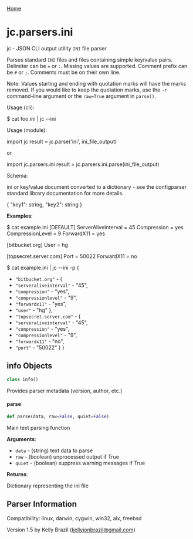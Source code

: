[Home](https://kellyjonbrazil.github.io/jc/)
<a id="jc.parsers.ini"></a>

# jc.parsers.ini

jc - JSON CLI output utility `INI` file parser

Parses standard `INI` files and files containing simple key/value pairs.
Delimiter can be `=` or `:`. Missing values are supported. Comment prefix
can be `#` or `;`. Comments must be on their own line.

Note: Values starting and ending with quotation marks will have the marks
removed. If you would like to keep the quotation marks, use the `-r`
command-line argument or the `raw=True` argument in `parse()`.

Usage (cli):

$ cat foo.ini | jc --ini

Usage (module):

import jc
result = jc.parse('ini', ini_file_output)

or

import jc.parsers.ini
result = jc.parsers.ini.parse(ini_file_output)

Schema:

ini or key/value document converted to a dictionary - see the
configparser standard library documentation for more details.

{
"key1":       string,
"key2":       string
}

**Examples**:

  
  $ cat example.ini
  [DEFAULT]
  ServerAliveInterval = 45
  Compression = yes
  CompressionLevel = 9
  ForwardX11 = yes
  
  [bitbucket.org]
  User = hg
  
  [topsecret.server.com]
  Port = 50022
  ForwardX11 = no
  
  $ cat example.ini | jc --ini -p
  {
- `"bitbucket.org"` - {
- `"serveraliveinterval"` - "45",
- `"compression"` - "yes",
- `"compressionlevel"` - "9",
- `"forwardx11"` - "yes",
- `"user"` - "hg"
  },
- `"topsecret.server.com"` - {
- `"serveraliveinterval"` - "45",
- `"compression"` - "yes",
- `"compressionlevel"` - "9",
- `"forwardx11"` - "no",
- `"port"` - "50022"
  }
  }

<a id="jc.parsers.ini.info"></a>

## info Objects

```python
class info()
```

Provides parser metadata (version, author, etc.)

<a id="jc.parsers.ini.parse"></a>

#### parse

```python
def parse(data, raw=False, quiet=False)
```

Main text parsing function

**Arguments**:

  
- `data` - (string)  text data to parse
- `raw` - (boolean) unprocessed output if True
- `quiet` - (boolean) suppress warning messages if True
  

**Returns**:

  
  Dictionary representing the ini file

## Parser Information
Compatibility:  linux, darwin, cygwin, win32, aix, freebsd

Version 1.5 by Kelly Brazil (kellyjonbrazil@gmail.com)
